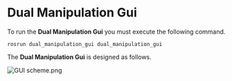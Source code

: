 # Dual Manipulation Gui #

To run the **Dual Manipulation Gui** you must execute the following command.

```
rosrun dual_manipulation_gui dual_manipulation_gui
```

The **Dual Manipulation Gui** is designed as follows.

![![GUI scheme.png](https://bitbucket.org/repo/L6o6AB/images/2329548579-GUI%20scheme.png)](https://bitbucket.org/repo/L6o6AB/images/2325195602-GUI%20scheme.png)